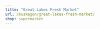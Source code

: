 ```yaml
---
title: "Great Lakes Fresh Market"
url: /muskegon/great-lakes-fresh-market/
shop: supermarket
---
```


